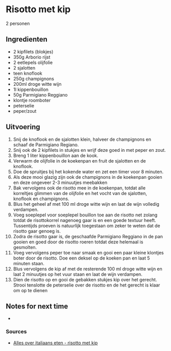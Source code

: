 # Risotto met kip

2 personen

## Ingredienten

* 2 kipfilets (blokjes)
* 350g Arborio rijst
* 2 eetlepels olijfolie
* 2 sjalotten
* teen knoflook
* 250g champignons 
* 200ml droge witte wijn
* 1l kippenbouillon
* 50g Parmigiano Reggiano
* klontje roomboter
* peterselie
* peper/zout

## Uitvoering

1. Snij de knoflook en de sjalotten klein, halveer de champignons en schaaf de Parmigiano Regiano. 
2. Snij ook de 2 kipfilets in stukjes en wrijf deze goed in met peper en zout.
3. Breng 1 liter kippenbouillon aan de kook.
4. Verwarm de olijfolie in de koekenpan en fruit de sjalotten en de knoflook.
5. Doe de spruitjes bij het kokende water en zet een timer voor 8 minuten.
6. Als deze mooi glazig zijn ook de champignons in de koekenpan gooien en deze ongeveer 2-3 minuutjes meebakken
7. Bak vervolgens ook de risotto mee in de koekenpan, totdat alle korreltjes glimmen van de olijfolie en het vocht van de sjalotten, knoflook en champignons.
8. Blus het geheel af met 100 ml droge witte wijn en laat de wijn volledig verdampen.
9. Voeg soeplepel voor soeplepel bouillon toe aan de risotto net zolang totdat de risottokorrel nagenoeg gaar is en een goede textuur heeft. Tussentijds proeven is natuurlijk toegestaan om zeker te weten dat de risotto gaar genoeg is.
10. Zodra de risotto gaar is, de geschaafde Parmigiano Reggiano in de pan gooien en goed door de risotto roeren totdat deze helemaal is gesmolten.
11. Voeg vervolgens peper toe naar smaak en gooi een paar kleine klontjes boter door de risotto. Doe een deksel op de koeken pan en laat 5 minuten staan.
12. Blus vervolgens de kip af met de resterende 100 ml droge witte wijn en laat 2 minuutjes op het vuur staan en laat de wijn verdampen.
13. Dien de risotto op en gooi de gebakken stukjes kip over het gerecht. Strooi tenslotte de peterselie over de risotto en de het gerecht is klaar om op te dienen

## Notes for next time

* 

### Sources

* [Alles over italiaans eten - risotto met kip](https://www.allesoveritaliaanseten.nl/recepten/risotto-met-kip/)